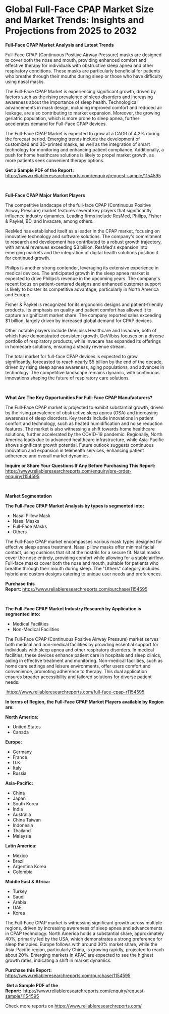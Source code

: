 <p><h1>Global Full-Face CPAP Market Size and Market Trends: Insights and Projections from 2025 to 2032</h1></p><p><strong>Full-Face CPAP Market Analysis and Latest Trends</strong></p>
<p><p>Full-Face CPAP (Continuous Positive Airway Pressure) masks are designed to cover both the nose and mouth, providing enhanced comfort and effective therapy for individuals with obstructive sleep apnea and other respiratory conditions. These masks are particularly beneficial for patients who breathe through their mouths during sleep or those who have difficulty using nasal masks.</p><p>The Full-Face CPAP Market is experiencing significant growth, driven by factors such as the rising prevalence of sleep disorders and increasing awareness about the importance of sleep health. Technological advancements in mask design, including improved comfort and reduced air leakage, are also contributing to market expansion. Moreover, the growing geriatric population, which is more prone to sleep apnea, further accelerates demand for Full-Face CPAP devices.</p><p>The Full-Face CPAP Market is expected to grow at a CAGR of 4.2% during the forecast period. Emerging trends include the development of customized and 3D-printed masks, as well as the integration of smart technology for monitoring and enhancing patient compliance. Additionally, a push for home healthcare solutions is likely to propel market growth, as more patients seek convenient therapy options.</p></p>
<p><strong>Get a Sample PDF of the Report:&nbsp;</strong> <a href="https://www.reliableresearchreports.com/enquiry/request-sample/1154595?utm_campaign=2487&utm_medium=2&utm_source=Github&utm_content=ia&utm_term=22032025&utm_id=full-face-cpap">https://www.reliableresearchreports.com/enquiry/request-sample/1154595</a></p>
<p>&nbsp;</p>
<p><strong>Full-Face CPAP Major Market Players</strong></p>
<p><p>The competitive landscape of the full-face CPAP (Continuous Positive Airway Pressure) market features several key players that significantly influence industry dynamics. Leading firms include ResMed, Philips, Fisher & Paykel, BD, and Invacare, among others. </p><p>ResMed has established itself as a leader in the CPAP market, focusing on innovative technology and software solutions. The company's commitment to research and development has contributed to a robust growth trajectory, with annual revenues exceeding $3 billion. ResMed's expansion into emerging markets and the integration of digital health solutions position it for continued growth.</p><p>Philips is another strong contender, leveraging its extensive experience in medical devices. The anticipated growth in the sleep apnea market is expected to drive Philips’s revenue in the upcoming years. The company's recent focus on patient-centered designs and enhanced customer support is likely to bolster its competitive advantage, particularly in North America and Europe.</p><p>Fisher & Paykel is recognized for its ergonomic designs and patient-friendly products. Its emphasis on quality and patient comfort has allowed it to capture a significant market share. The company reported sales exceeding $1 billion, largely driven by increased global demand for CPAP devices.</p><p>Other notable players include DeVilbiss Healthcare and Invacare, both of which have demonstrated consistent growth. DeVilbiss focuses on a diverse portfolio of respiratory products, while Invacare has expanded its offerings in homecare solutions, ensuring a steady revenue stream.</p><p>The total market for full-face CPAP devices is expected to grow significantly, forecasted to reach nearly $5 billion by the end of the decade, driven by rising sleep apnea awareness, aging populations, and advances in technology. The competitive landscape remains dynamic, with continuous innovations shaping the future of respiratory care solutions.</p></p>
<p>&nbsp;</p>
<p><strong>What Are The Key Opportunities For Full-Face CPAP Manufacturers?</strong></p>
<p><p>The Full-Face CPAP market is projected to exhibit substantial growth, driven by the rising prevalence of obstructive sleep apnea (OSA) and increasing awareness of sleep disorders. Key trends include innovations in patient comfort and technology, such as heated humidification and noise reduction features. The market is also witnessing a shift towards home healthcare solutions, further accelerated by the COVID-19 pandemic. Regionally, North America leads due to advanced healthcare infrastructure, while Asia-Pacific shows significant growth potential. Future outlook suggests continuous innovation and expansion in telehealth services, enhancing patient adherence and overall market dynamics.</p></p>
<p><strong>Inquire or Share Your Questions If Any Before Purchasing This Report:</strong> <a href="https://www.reliableresearchreports.com/enquiry/pre-order-enquiry/1154595?utm_campaign=2487&utm_medium=2&utm_source=Github&utm_content=ia&utm_term=22032025&utm_id=full-face-cpap">https://www.reliableresearchreports.com/enquiry/pre-order-enquiry/1154595</a></p>
<p>&nbsp;</p>
<p><strong>Market Segmentation</strong></p>
<p><strong>The Full-Face CPAP Market Analysis by types is segmented into:</strong></p>
<p><ul><li>Nasal Pillow Mask</li><li>Nasal Masks</li><li>Full-Face Masks</li><li>Others</li></ul></p>
<p><p>The Full-Face CPAP market encompasses various mask types designed for effective sleep apnea treatment. Nasal pillow masks offer minimal facial contact, using cushions that sit at the nostrils for a secure fit. Nasal masks cover the nose entirely, providing comfort while allowing for a stable airflow. Full-face masks cover both the nose and mouth, suitable for patients who breathe through their mouth during sleep. The "Others" category includes hybrid and custom designs catering to unique user needs and preferences.</p></p>
<p><strong>Purchase this Report:&nbsp;</strong><a href="https://www.reliableresearchreports.com/purchase/1154595?utm_campaign=2487&utm_medium=2&utm_source=Github&utm_content=ia&utm_term=22032025&utm_id=full-face-cpap">https://www.reliableresearchreports.com/purchase/1154595</a></p>
<p>&nbsp;</p>
<p><strong>The Full-Face CPAP Market Industry Research by Application is segmented into:</strong></p>
<p><ul><li>Medical Facilities</li><li>Non-Medical Facilities</li></ul></p>
<p><p>The Full-Face CPAP (Continuous Positive Airway Pressure) market serves both medical and non-medical facilities by providing essential support for individuals with sleep apnea and other respiratory disorders. In medical facilities, these devices enhance patient care in hospitals and sleep clinics, aiding in effective treatment and monitoring. Non-medical facilities, such as home care settings and leisure environments, offer users comfort and convenience, promoting adherence to therapy. This dual application ensures broader accessibility and tailored solutions for diverse patient needs.</p></p>
<p><a href="https://www.reliableresearchreports.com/full-face-cpap-r1154595?utm_campaign=2487&utm_medium=2&utm_source=Github&utm_content=ia&utm_term=22032025&utm_id=full-face-cpap">&nbsp;https://www.reliableresearchreports.com/full-face-cpap-r1154595</a></p>
<p><strong>In terms of Region, the Full-Face CPAP Market Players available by Region are:</strong></p>
<p>
    <p> <strong> North America: </strong>
        <ul>
            <li>United States</li>
            <li>Canada</li>
        </ul>
        </p> 
    <p> <strong> Europe: </strong>
        <ul>
            <li>Germany</li>
            <li>France</li>
            <li>U.K.</li>
            <li>Italy</li>
            <li>Russia</li>
        </ul>
        </p> 
    <p> <strong> Asia-Pacific: </strong>
        <ul>
            <li>China</li>
            <li>Japan</li>
            <li>South Korea</li>
            <li>India</li>
            <li>Australia</li>
            <li>China Taiwan</li>
            <li>Indonesia</li>
            <li>Thailand</li>
            <li>Malaysia</li>
        </ul>
        </p> 
    <p> <strong> Latin America: </strong>
        <ul>
            <li>Mexico</li>
            <li>Brazil</li>
            <li>Argentina Korea</li>
            <li>Colombia</li>
        </ul>
        </p> 
    <p> <strong> Middle East & Africa: </strong>
        <ul>
            <li>Turkey</li>
            <li>Saudi</li>
            <li>Arabia</li>
            <li>UAE</li>
            <li>Korea</li>
        </ul>
    </p>
    </p>
<p><p>The Full-Face CPAP market is witnessing significant growth across multiple regions, driven by increasing awareness of sleep apnea and advancements in CPAP technology. North America holds a substantial share, approximately 40%, primarily led by the USA, which demonstrates a strong preference for sleep therapies. Europe follows with around 30% market share, while the Asia-Pacific region, particularly China, is growing rapidly, projected to reach about 20%. Emerging markets in APAC are expected to see the highest growth rates, indicating a shift in market dynamics.</p></p>
<p><strong>Purchase this Report: </strong><a href="https://www.reliableresearchreports.com/purchase/1154595?utm_campaign=2487&utm_medium=2&utm_source=Github&utm_content=ia&utm_term=22032025&utm_id=full-face-cpap">https://www.reliableresearchreports.com/purchase/1154595</a></p>
<p>&nbsp;<strong>Get a Sample PDF of the Report:&nbsp;&nbsp;</strong><a href="https://www.reliableresearchreports.com/enquiry/request-sample/1154595?utm_campaign=2487&utm_medium=2&utm_source=Github&utm_content=ia&utm_term=22032025&utm_id=full-face-cpap">https://www.reliableresearchreports.com/enquiry/request-sample/1154595</a></p>
<p><strong></strong></p>
<p>Check more reports on <a href="https://www.reliableresearchreports.com/?utm_campaign=2487&utm_medium=2&utm_source=Github&utm_content=ia&utm_term=22032025&utm_id=full-face-cpap">https://www.reliableresearchreports.com/</a></p>